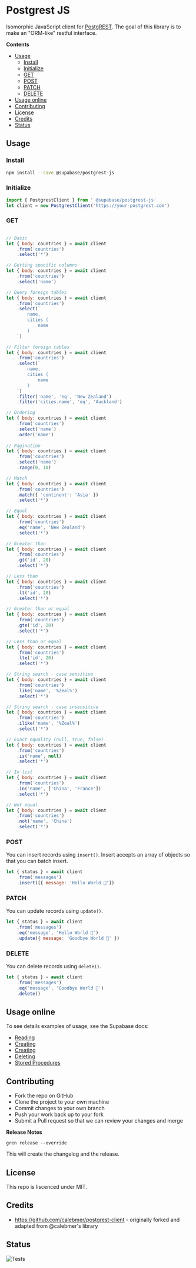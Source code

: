 # Postgrest JS

Isomorphic JavaScript client for [PostgREST](https://postgrest.org). The goal of this library is to make an "ORM-like" restful interface. 

**Contents**
- [Usage](#usage)
  - [Install](#install)
  - [Initialize](#initialize)
  - [GET](#get)
  - [POST](#post)
  - [PATCH](#patch)
  - [DELETE](#delete)
- [Usage online](#usage-online)
- [Contributing](#contributing)
- [License](#license)
- [Credits](#credits)
- [Status](#status)


## Usage

### Install

```sh
npm install --save @supabase/postgrest-js
```

### Initialize

```js
import { PostgrestClient } from ' @supabase/postgrest-js'
let client = new PostgrestClient('https://your-postgrest.com')
```

### GET

```js

// Basic
let { body: countries } = await client
    .from('countries')
    .select('*')

// Getting specific columns
let { body: countries } = await client
    .from('countries')
    .select('name')

// Query foreign tables
let { body: countries } = await client
    .from('countries')
    .select(`
        name,
        cities (
            name
        )
    `)

// Filter foreign tables
let { body: countries } = await client
    .from('countries')
    .select(`
        name,
        cities (
            name
        )
    `)
    .filter('name', 'eq', 'New Zealand')
    .filter('cities.name', 'eq', 'Auckland')

// Ordering
let { body: countries } = await client
    .from('countries')
    .select('name')
    .order('name')
    
// Pagination
let { body: countries } = await client
    .from('countries')
    .select('name')
    .range(0, 10)

// Match
let { body: countries } = await client
    .from('countries')
    .match({ 'continent': 'Asia' })
    .select('*')

// Equal
let { body: countries } = await client
    .from('countries')
    .eq('name', 'New Zealand')
    .select('*')

// Greater than
let { body: countries } = await client
    .from('countries')
    .gt('id', 20)
    .select('*')

// Less than
let { body: countries } = await client
    .from('countries')
    .lt('id', 20)
    .select('*')

// Greater than or equal
let { body: countries } = await client
    .from('countries')
    .gte('id', 20)
    .select('*')

// Less than or equal
let { body: countries } = await client
    .from('countries')
    .lte('id', 20)
    .select('*')

// String search - case sensitive
let { body: countries } = await client
    .from('countries')
    .like('name', '%Zeal%')
    .select('*')

// String search - case insensitive
let { body: countries } = await client
    .from('countries')
    .ilike('name', '%Zeal%')
    .select('*')

// Exact equality (null, true, false)
let { body: countries } = await client
    .from('countries')
    .is('name', null)
    .select('*')

// In list
let { body: countries } = await client
    .from('countries')
    .in('name', ['China', 'France'])
    .select('*')

// Not equal
let { body: countries } = await client
    .from('countries')
    .not('name', 'China')
    .select('*')

```


### POST

You can insert records using `insert()`. Insert accepts an array of objects so that you can batch insert.

```js
let { status } = await client
    .from('messages')
    .insert([{ message: 'Hello World 👋'])
```

### PATCH

You can update records using `update()`.

```js
let { status } = await client
    .from('messages')
    .eq('message', 'Hello World 👋')
    .update({ message: 'Goodbye World 👋' })
```

### DELETE

You can delete records using `delete()`.

```js
let { status } = await client
    .from('messages')
    .eq('message', 'Goodbye World 👋')
    .delete()
```

## Usage online 

To see details examples of usage, see the Supabase docs:

- [Reading](https://supabase.io/docs/library/get)
- [Creating](https://supabase.io/docs/library/post)
- [Creating](https://supabase.io/docs/library/post)
- [Deleting](https://supabase.io/docs/library/delete)
- [Stored Procedures](https://supabase.io/docs/library/stored-procedures)

## Contributing

- Fork the repo on GitHub
- Clone the project to your own machine
- Commit changes to your own branch
- Push your work back up to your fork
- Submit a Pull request so that we can review your changes and merge

**Release Notes**

```
gren release --override
```

This will create the changelog and the release.

## License

This repo is liscenced under MIT.

## Credits

- https://github.com/calebmer/postgrest-client - originally forked and adapted from @calebmer's library

## Status

![Tests](https://github.com/supabase/postgrest-js/workflows/Node.js%20CI/badge.svg)
